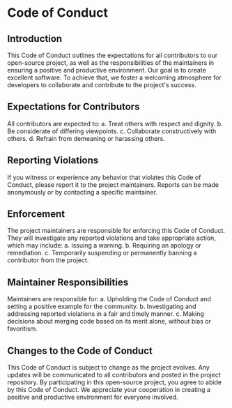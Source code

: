 # Code of Conduct

## Introduction
This Code of Conduct outlines the expectations for all contributors to our open-source project, as well as the responsibilities of the maintainers in ensuring a positive and productive environment. Our goal is to create excellent software. To achieve that, we foster a welcoming atmosphere for developers to collaborate and contribute to the project's success.

## Expectations for Contributors
All contributors are expected to:
a. Treat others with respect and dignity.
b. Be considerate of differing viewpoints.
c. Collaborate constructively with others.
d. Refrain from demeaning or harassing others.

## Reporting Violations
If you witness or experience any behavior that violates this Code of Conduct, please report it to the project maintainers. Reports can be made anonymously or by contacting a specific maintainer.

## Enforcement
The project maintainers are responsible for enforcing this Code of Conduct. They will investigate any reported violations and take appropriate action, which may include:
a. Issuing a warning.
b. Requiring an apology or remediation.
c. Temporarily suspending or permanently banning a contributor from the project.

## Maintainer Responsibilities
Maintainers are responsible for:
a. Upholding the Code of Conduct and setting a positive example for the community.
b. Investigating and addressing reported violations in a fair and timely manner.
c. Making decisions about merging code based on its merit alone, without bias or favoritism.

## Changes to the Code of Conduct
This Code of Conduct is subject to change as the project evolves. Any updates will be communicated to all contributors and posted in the project repository.
By participating in this open-source project, you agree to abide by this Code of Conduct. We appreciate your cooperation in creating a positive and productive environment for everyone involved.
